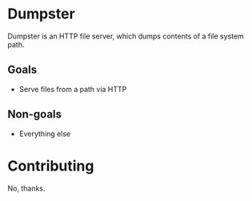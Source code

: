 # Dumpster
Dumpster is an HTTP file server, which dumps contents of a file system path.

## Goals
- Serve files from a path via HTTP

## Non-goals
- Everything else

# Contributing
No, thanks.
